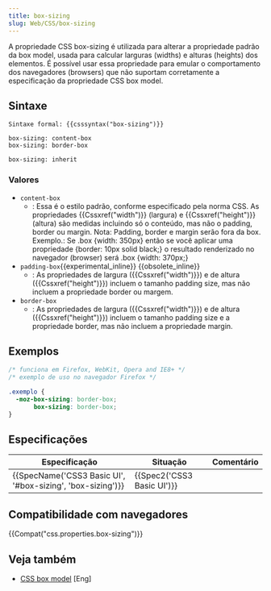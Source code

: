 ```yaml
---
title: box-sizing
slug: Web/CSS/box-sizing
---
```

A propriedade CSS box-sizing é utilizada para alterar a propriedade padrão da box model, usada para calcular larguras (widths) e alturas (heights) dos elementos. É possível usar essa propriedade para emular o comportamento dos navegadores (browsers) que não suportam corretamente a especificação da propriedade CSS box model.

## Sintaxe

```
Sintaxe formal: {{csssyntax("box-sizing")}}
```

```
box-sizing: content-box
box-sizing: border-box

box-sizing: inherit
```

### Valores

- `content-box`
  - : Essa é o estilo padrão, conforme especificado pela norma CSS. As propriedades {{Cssxref("width")}} (largura) e {{Cssxref("height")}} (altura) são medidas incluindo só o conteúdo, mas não o padding, border ou margin. Nota: Padding, border e margin serão fora da box. Exemplo.: Se .box {width: 350px} então se você aplicar uma propriedade {border: 10px solid black;} o resultado renderizado no navegador (browser) será .box {width: 370px;}
- `padding-box`{{experimental_inline}} {{obsolete_inline}}
  - : As propriedades de largura ({{Cssxref("width")}}) e de altura ({{Cssxref("height")}}) incluem o tamanho padding size, mas não incluem a propriedade border ou margem.
- `border-box`
  - : As propriedades de largura ({{Cssxref("width")}}) e de altura ({{Cssxref("height")}}) incluem o tamanho padding size e a propriedade border, mas não incluem a propriedade margin.

## Exemplos

```css
/* funciona em Firefox, WebKit, Opera and IE8+ */
/* exemplo de uso no navegador Firefox */

.exemplo {
  -moz-box-sizing: border-box;
       box-sizing: border-box;
}
```

## Especificações

| Especificação                                                                | Situação                             | Comentário |
| ---------------------------------------------------------------------------- | ------------------------------------ | ---------- |
| {{SpecName('CSS3 Basic UI', '#box-sizing', 'box-sizing')}} | {{Spec2('CSS3 Basic UI')}} |            |

## Compatibilidade com navegadores

{{Compat("css.properties.box-sizing")}}

## Veja também

- [CSS box model](/pt-BR/docs/CSS/box_model) \[Eng]
